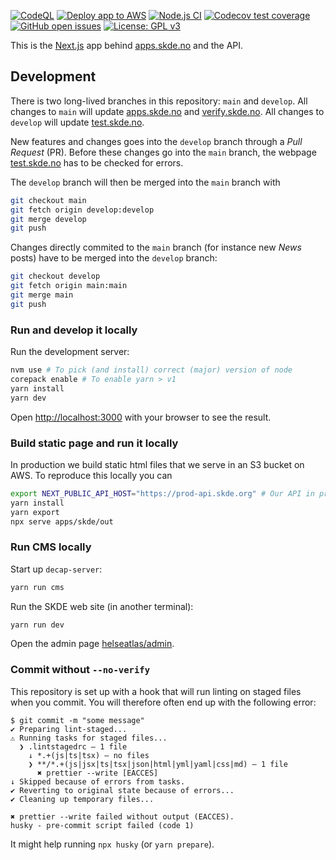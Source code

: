 <!-- badges: start -->

[![CodeQL](https://github.com/mong/mongts/actions/workflows/codeql-analysis.yml/badge.svg)](https://github.com/mong/mongts/actions/workflows/codeql-analysis.yml)
[![Deploy app to AWS](https://github.com/mong/mongts/actions/workflows/aws_deploy.yml/badge.svg)](https://github.com/mong/mongts/actions/workflows/aws_deploy.yml)
[![Node.js CI](https://github.com/mong/mongts/actions/workflows/node.js.yml/badge.svg)](https://github.com/mong/mongts/actions/workflows/node.js.yml)
[![Codecov test coverage](https://codecov.io/gh/mong/mongts/branch/develop/graph/badge.svg)](https://codecov.io/gh/mong/mongts?branch=develop)
[![GitHub open issues](https://img.shields.io/github/issues/mong/mongts.svg)](https://github.com/mong/mongts/issues)
[![License: GPL v3](https://img.shields.io/badge/License-GPLv3-blue.svg)](https://www.gnu.org/licenses/gpl-3.0)

<!-- badges: end -->

This is the [Next.js](https://nextjs.org/) app behind [apps.skde.no](https://apps.skde.no/) and the API.

## Development

There is two long-lived branches in this repository: `main` and `develop`. All changes to `main` will update [apps.skde.no](https://apps.skde.no/) and [verify.skde.no](https://verify.skde.no/). All changes to `develop` will update [test.skde.no](https://test.skde.no/).

New features and changes goes into the `develop` branch through a _Pull Request_ (PR). Before these changes go into the `main` branch, the webpage [test.skde.no](https://test.skde.no/) has to be checked for errors.

The `develop` branch will then be merged into the `main` branch with

```bash
git checkout main
git fetch origin develop:develop
git merge develop
git push
```

Changes directly commited to the `main` branch (for instance new _News_ posts) have to be merged into the `develop` branch:

```bash
git checkout develop
git fetch origin main:main
git merge main
git push
```

### Run and develop it locally

Run the development server:

```bash
nvm use # To pick (and install) correct (major) version of node
corepack enable # To enable yarn > v1
yarn install
yarn dev
```

Open [http://localhost:3000](http://localhost:3000) with your browser to see the result.

### Build static page and run it locally

In production we build static html files that we serve in an S3 bucket on AWS. To reproduce this locally you can

```bash
export NEXT_PUBLIC_API_HOST="https://prod-api.skde.org" # Our API in production
yarn install
yarn export
npx serve apps/skde/out
```

### Run CMS locally

Start up `decap-server`:

```bash
yarn run cms
```

Run the SKDE web site (in another terminal):

```bash
yarn run dev
```

Open the admin page [helseatlas/admin](http://localhost:3000/helseatlas/admin).

### Commit without `--no-verify`

This repository is set up with a hook that will run linting on staged files when you commit. You will therefore often end up with the following error:

```
$ git commit -m "some message"
✔ Preparing lint-staged...
⚠ Running tasks for staged files...
  ❯ .lintstagedrc — 1 file
    ↓ *.+(js|ts|tsx) — no files
    ❯ **/*.+(js|jsx|ts|tsx|json|html|yml|yaml|css|md) — 1 file
      ✖ prettier --write [EACCES]
↓ Skipped because of errors from tasks.
✔ Reverting to original state because of errors...
✔ Cleaning up temporary files...

✖ prettier --write failed without output (EACCES).
husky - pre-commit script failed (code 1)
```

It might help running `npx husky` (or `yarn prepare`).
